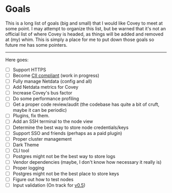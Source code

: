 # Goals

This is a long list of goals (big and small) that I would like Covey to meet at some point.
I may attempt to organize this list, but be warned that it's not an official list of where Covey is headed,
as things will be added and removed at (my) whim.
This is simply a place for me to put down those goals so future me has some pointers.

---

Here goes:

* [ ] Support HTTPS
* [ ] Become [CII compliant](https://bestpractices.coreinfrastructure.org/en/projects/4095#project_disabled_reminders) (work in progress)
* [ ] Fully manage Netdata (config and all)
* [ ] Add Netdata metrics for Covey
* [ ] Increase Covey's bus factor
* [ ] Do some performance profiling
* [ ] Get a proper code review/audit (the codebase has quite a bit of cruft, maybe it can be periodic)
* [ ] Plugins, fix them.
* [ ] Add an SSH terminal to the node view
* [ ] Determine the best way to store node credentials/keys
* [ ] Support SSO and friends (perhaps as a paid plugin)
* [ ] Proper cluster management
* [ ] Dark Theme
* [ ] CLI tool
* [ ] Postgres might not be the best way to store logs
* [ ] Vendor dependencies (maybe, I don't know how necessary it really is)
* [ ] Proper logging
* [ ] Postgres might not be the best place to store keys
* [ ] Figure out how to test nodes
* [ ] Input validation (On track for [v0.5](Readme.md#v05-a-better-api))
